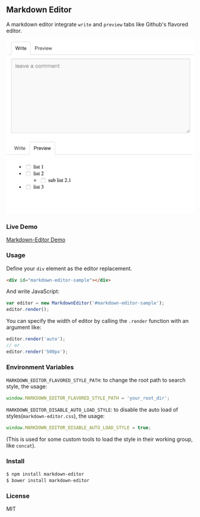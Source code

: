 
Markdown Editor
------------------------

A markdown editor integrate `write` and `preview` tabs like Github's flavored editor.

![Preview UI](resource/ui.png)
![Preview UI-List](resource/ui-list.png)

### Live Demo

[Markdown-Editor Demo](http://weflex.github.io/markdown-editor-flavored/)

### Usage

Define your `div` element as the editor replacement.

```html
<div id="markdown-editor-sample"></div>
```

And write JavaScript:

```js
var editor = new MarkdownEditor('#markdown-editor-sample');
editor.render();
```

You can specify the width of editor by calling the `.render` function with an argument like:

```js
editor.render('auto');
// or
editor.render('500px');
```

### Environment Variables

`MARKDOWN_EDITOR_FLAVORED_STYLE_PATH`: to change the root path to search style, the usage:

```js
window.MARKDOWN_EDITOR_FLAVORED_STYLE_PATH = 'your_root_dir';
```

`MARKDOWN_EDITOR_DISABLE_AUTO_LOAD_STYLE`: to disable the auto load of styles(`markdown-editor.css`), the usage:

```js
window.MARKDOWN_EDITOR_DISABLE_AUTO_LOAD_STYLE = true;
```

(This is used for some custom tools to load the style in their working group, like `concat`).

### Install

```sh
$ npm install markdown-editor
$ bower install markdown-editor
```

### License

MIT

